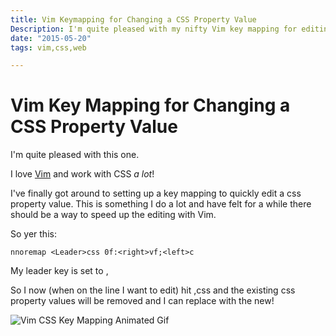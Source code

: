 ```yaml
---
title: Vim Keymapping for Changing a CSS Property Value
Description: I'm quite pleased with my nifty Vim key mapping for editing CSS
date: "2015-05-20"
tags: vim,css,web

---
```

# Vim Key Mapping for Changing a CSS Property Value

I'm quite pleased with this one.

I love [Vim](http://en.wikipedia.org/wiki/Vim_%28text_editor%29) and work with CSS *a lot*!

I've finally got around to setting up a key mapping to quickly edit a css property value. This is something I do a lot and have felt for a while there should be a way to speed up the editing with Vim.

So yer this:

`
nnoremap <Leader>css 0f:<right>vf;<left>c
` 

My leader key is set to ,

So I now (when on the line I want to edit) hit ,css and the existing css property values will be removed and I can replace with the new!

<img src = "/images/vim-css-key-mapping.gif" alt = "Vim CSS Key Mapping Animated Gif" />


